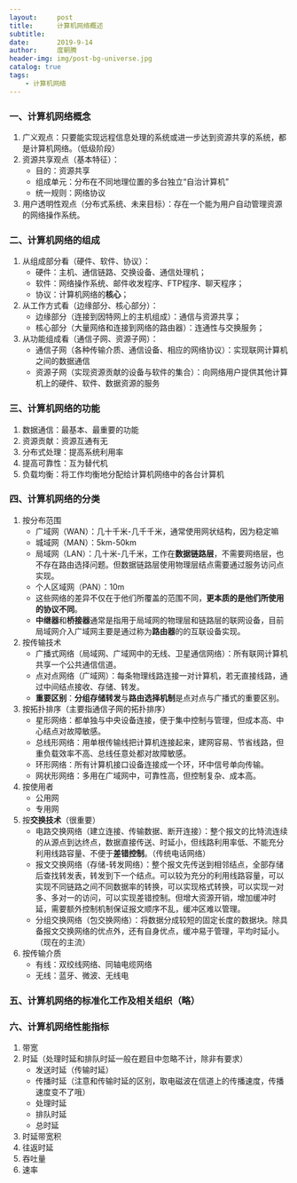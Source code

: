 ```yaml
---
layout:     post
title:      计算机网络概述
subtitle:   
date:       2019-9-14
author:     度朝腾
header-img: img/post-bg-universe.jpg
catalog: true
tags:
    - 计算机网络
---
```


### 一、计算机网络概念

1. 广义观点：只要能实现远程信息处理的系统或进一步达到资源共享的系统，都是计算机网络。（低级阶段）
2. 资源共享观点（基本特征）：
   - 目的：资源共享
   - 组成单元：分布在不同地理位置的多台独立“自治计算机”
   - 统一规则：网络协议
3. 用户透明性观点（分布式系统、未来目标）：存在一个能为用户自动管理资源的网络操作系统。

### 二、计算机网络的组成

1. 从组成部分看（硬件、软件、协议）：
   - 硬件：主机、通信链路、交换设备、通信处理机；
   - 软件：网络操作系统、邮件收发程序、FTP程序、聊天程序；
   - 协议：计算机网络的**核心**；
2. 从工作方式看（边缘部分、核心部分）：
   - 边缘部分（连接到因特网上的主机组成）：通信与资源共享；
   - 核心部分（大量网络和连接到网络的路由器）：连通性与交换服务；
3. 从功能组成看（通信子网、资源子网）：
   - 通信子网（各种传输介质、通信设备、相应的网络协议）：实现联网计算机之间的数据通信
   - 资源子网（实现资源贡献的设备与软件的集合）：向网络用户提供其他计算机上的硬件、软件、数据资源的服务

### 三、计算机网络的功能

1. 数据通信：最基本、最重要的功能
2. 资源贡献：资源互通有无
3. 分布式处理：提高系统利用率
4. 提高可靠性：互为替代机
5. 负载均衡：将工作均衡地分配给计算机网络中的各台计算机

### 四、计算机网络的分类

1. 按分布范围
   - 广域网（WAN）：几十千米-几千千米，通常使用网状结构，因为稳定嘛
   - 城域网（MAN）：5km-50km
   - 局域网（LAN）：几十米-几千米，工作在**数据链路层**，不需要网络层，也不存在路由选择问题。但数据链路层使用物理层结点需要通过服务访问点实现。
   - 个人区域网（PAN）：10m
   - 这些网络的差异不仅在于他们所覆盖的范围不同，**更本质的是他们所使用的协议不同**。
   - **中继器**和**桥接器**通常是指用于局域网的物理层和链路层的联网设备，目前局域网介入广域网主要是通过称为**路由器**的的互联设备实现。
2. 按传输技术
   - 广播式网络（局域网、广域网中的无线、卫星通信网络）：所有联网计算机共享一个公共通信信道。
   - 点对点网络（广域网）：每条物理线路连接一对计算机，若无直接线路，通过中间结点接收、存储、转发。
   - **重要区别**：**分组存储转发**与**路由选择机制**是点对点与广播式的重要区别。
3. 按拓扑排序（主要指通信子网的拓扑排序）
   - 星形网络：都单独与中央设备连接，便于集中控制与管理，但成本高、中心结点对故障敏感。
   - 总线形网络：用单根传输线把计算机连接起来，建网容易、节省线路，但重负载效率不高、总线任意处都对故障敏感。
   - 环形网络：所有计算机接口设备连接成一个环，环中信号单向传输。
   - 网状形网络：多用在广域网中，可靠性高，但控制复杂、成本高。
4. 按使用者
   - 公用网
   - 专用网
5. 按**交换技术**（很重要）
   - 电路交换网络（建立连接、传输数据、断开连接）：整个报文的比特流连续的从源点到达终点，数据直接传送、时延小，但线路利用率低、不能充分利用线路容量、不便于**差错控制**。（传统电话网络）
   - 报文交换网络（存储-转发网络）：整个报文先传送到相邻结点，全部存储后查找转发表，转发到下一个结点。可以较为充分的利用线路容量，可以实现不同链路之间不同数据率的转换，可以实现格式转换，可以实现一对多、多对一的访问，可以实现差错控制。但增大资源开销，增加缓冲时延，需要额外控制机制保证报文顺序不乱，缓冲区难以管理。
   - 分组交换网络（包交换网络）：将数据分成较短的固定长度的数据块。除具备报文交换网络的优点外，还有自身优点，缓冲易于管理，平均时延小。（现在的主流）
6. 按传输介质
   - 有线：双绞线网络、同轴电缆网络
   - 无线：蓝牙、微波、无线电

### 五、计算机网络的标准化工作及相关组织（略）

### 六、计算机网络性能指标

1. 带宽
2. 时延（处理时延和排队时延一般在题目中忽略不计，除非有要求）
   - 发送时延（传输时延）
   - 传播时延（注意和传输时延的区别，取电磁波在信道上的传播速度，传播速度变不了哦）
   - 处理时延
   - 排队时延
   - 总时延
3. 时延带宽积
4. 往返时延
5. 吞吐量
6. 速率
